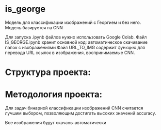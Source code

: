 # is_george
Модель для классификации изображений с Георгием и без него. 
Модель базируется на  CNN

Для запуска .ipynb файлов нужно использовать Google Colab.
Файл IS_GEORGE.ipynb хранит основной код: автоматическое скачивание папок с изображениями
Файл URL_TO_IMG содержит функцию для перевода URL ссылок в изображения, воспринимаемые CNN.
# Структура проекта:

# Методология проекта:
Для задач бинарной классификации изображений CNN считается лучшим выбором, позволяющим достигать высоких значений accuracy.

Все изображения будут скачаны автоматически
